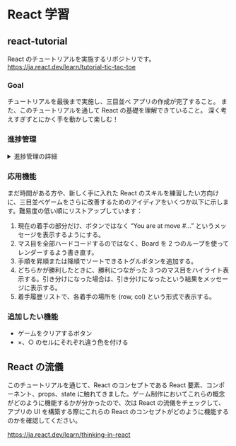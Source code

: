 # React 学習

## react-tutorial
React のチュートリアルを実施するリポジトリです。
https://ja.react.dev/learn/tutorial-tic-tac-toe

### Goal

チュートリアルを最後まで実施し、三目並べ アプリの作成が完了すること。
また、このチュートリアルを通して React の基礎を理解できていること。
深く考えすぎずとにかく手を動かして楽しむ！

### 進捗管理

<details>

<summary>進捗管理の詳細</summary>

- Day 1 (8/5)  
  - 練習用のリポジトリを作成
  - React のプロジェクトを作成
  - [チュートリアルのセットアップ](https://ja.react.dev/learn/tutorial-tic-tac-toe#setup-for-the-tutorial) までできた
- Day 2 
  - [概要](https://ja.react.dev/learn/tutorial-tic-tac-toe#overview)を一通り進めた！
  - [ゲームを完成させる](https://ja.react.dev/learn/tutorial-tic-tac-toe#completing-the-game) の 下記箇所まで進めた
    - https://ja.react.dev/learn/tutorial-tic-tac-toe#completing-the-game:~:text=%E3%82%B3%E3%83%BC%E3%83%89%E3%81%AF%E3%80%81%E4%BB%A5%E4%B8%8B%E3%81%AE%E3%82%88%E3%81%86%E3%81%AB%E3%81%AA%E3%81%A3%E3%81%A6%E3%81%84%E3%82%8B%E3%81%AF%E3%81%9A%E3%81%A7%E3%81%99%EF%BC%9A
- Day 3 
  - いいかんじ！Boardオブジェクトの親 Game オブジェクトを作成し、Boardの処理をpropsで制御できるようにした。
  - 履歴機能を作成しているところ。下記まで実施  
    - https://ja.react.dev/learn/tutorial-tic-tac-toe#completing-the-game:~:text=%E6%AC%A1%E3%81%AB%E3%80%81Game%20%E5%86%85%E3%81%AE%20jumpTo%20%E9%96%A2%E6%95%B0%E3%82%92%E6%9B%B4%E6%96%B0%E3%81%97%E3%81%A6%E3%80%81currentMove%20%E3%82%92%E6%9B%B4%E6%96%B0%E3%81%99%E3%82%8B%E3%82%88%E3%81%86%E3%81%AB%E3%81%97%E3%81%BE%E3%81%99%E3%80%82currentMove%20%E3%82%92%E5%A4%89%E6%9B%B4%E3%81%99%E3%82%8B%E6%95%B0%E5%80%A4%E3%81%8C%E5%81%B6%E6%95%B0%E3%81%AE%E5%A0%B4%E5%90%88%E3%81%AF%E3%80%81xIsNext%20%E3%82%92%20true%20%E3%81%AB%E8%A8%AD%E5%AE%9A%E3%81%97%E3%81%BE%E3%81%99%E3%80%82
- Day 4 
  - 基本を一通り完了！！次は [応用機能] に挑戦する！
  
</details>

### 応用機能

まだ時間がある方や、新しく手に入れた React のスキルを練習したい方向けに、三目並べゲームをさらに改善するためのアイディアをいくつか以下に示します。難易度の低い順にリストアップしています：

1. 現在の着手の部分だけ、ボタンではなく “You are at move #…” というメッセージを表示するようにする。
1. マス目を全部ハードコードするのではなく、Board を 2 つのループを使ってレンダーするよう書き直す。
1. 手順を昇順または降順でソートできるトグルボタンを追加する。
1. どちらかが勝利したときに、勝利につながった 3 つのマス目をハイライト表示する。引き分けになった場合は、引き分けになったという結果をメッセージに表示する。
1. 着手履歴リストで、各着手の場所を (row, col) という形式で表示する。

### 追加したい機能
- ゲームをクリアするボタン
- ×、○ のセルにそれぞれ違う色を付ける

## React の流儀

このチュートリアルを通じて、React のコンセプトである React 要素、コンポーネント、props、state に触れてきました。ゲーム制作においてこれらの概念がどのように機能するかが分かったので、次は React の流儀をチェックして、アプリの UI を構築する際にこれらの React のコンセプトがどのように機能するのかを確認してください。

https://ja.react.dev/learn/thinking-in-react